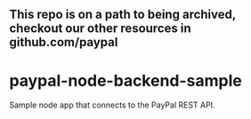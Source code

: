 <h2>This repo is on a path to being archived, checkout our other resources in github.com/paypal</h2>

# paypal-node-backend-sample
Sample node app that connects to the PayPal REST API.
